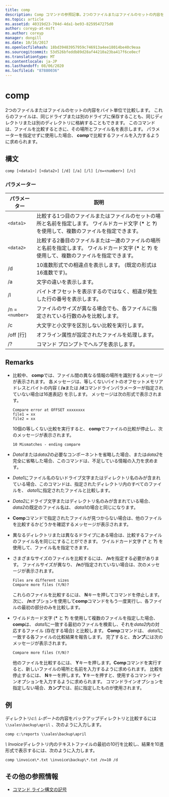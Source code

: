 ```yaml
---
title: comp
description: Comp コマンドの参照記事。2つのファイルまたはファイルのセットの内容をバイト単位で比較します。
ms.topic: article
ms.assetid: 40319d23-704d-4da1-be93-8259547275d0
author: coreyp-at-msft
ms.author: coreyp
manager: dongill
ms.date: 10/16/2017
ms.openlocfilehash: 18bd39483957959c746913a4ee18014be40c9eaa
ms.sourcegitcommit: 53d526bfeddb89d28af44210a23ba417f6ce0ecf
ms.translationtype: MT
ms.contentlocale: ja-JP
ms.lasthandoff: 08/06/2020
ms.locfileid: "87880036"
---
```

# <a name="comp"></a>comp

2つのファイルまたはファイルのセットの内容をバイト単位で比較します。 これらのファイルは、同じドライブまたは別のドライブに保存することも、同じディレクトリまたは別のディレクトリに格納することもできます。 このコマンドは、ファイルを比較するときに、その場所とファイル名を表示します。 パラメーターを指定せずに使用した場合、 **comp**で比較するファイルを入力するように求められます。

## <a name="syntax"></a>構文

```
comp [<data1>] [<data2>] [/d] [/a] [/l] [/n=<number>] [/c]
```

### <a name="parameters"></a>パラメーター

| パラメーター | 説明 |
| --------- | ----------- |
| `<data1>` | 比較する1つ目のファイルまたはファイルのセットの場所と名前を指定します。 ワイルドカード文字 (**&#42;** と **?**) を使用して、複数のファイルを指定できます。 |
| `<data2>` | 比較する2番目のファイルまたは一連のファイルの場所と名前を指定します。 ワイルドカード文字 (**&#42;** と **?**) を使用して、複数のファイルを指定できます。 |
| /d | 10進数形式での相違点を表示します。 (既定の形式は16進数です)。 |
| /a | 文字の違いを表示します。 |
| /l | バイトオフセットを表示するのではなく、相違が発生した行の番号を表示します。 |
| /n =`<number>` | ファイルのサイズが異なる場合でも、各ファイルに指定されている行数のみを比較します。 |
| /c | 大文字と小文字を区別しない比較を実行します。 |
| /off [行] | オフライン属性が設定されたファイルを処理します。 |
| /? | コマンド プロンプトでヘルプを表示します。 |

## <a name="remarks"></a>Remarks

- 比較中、 **comp**では、ファイル間の異なる情報の場所を識別するメッセージが表示されます。 各メッセージは、等しくないバイトのオフセットメモリアドレスとバイトの内容 ( **/a**または **/d**コマンドラインパラメーターが指定されていない場合は16進表記) を示します。 メッセージは次の形式で表示されます。

    ```
    Compare error at OFFSET xxxxxxxx
    file1 = xx
    file2 = xx
    ```

    10個の等しくない比較を実行すると、 **comp**でファイルの比較が停止し、次のメッセージが表示されます。

    `10 Mismatches - ending compare`

- *Data1*または*data2*の必要なコンポーネントを省略した場合、または*data2*を完全に省略した場合、このコマンドは、不足している情報の入力を求めます。

- *Data1*にファイル名のないドライブ文字またはディレクトリ名のみが含まれている場合、このコマンドは、指定されたディレクトリ内のすべてのファイルを、 *data1*に指定されたファイルと比較します。

- *Data2*にドライブ文字またはディレクトリ名のみが含まれている場合、 *data2*の既定のファイル名は、 *data1*の場合と同じになります。

- **Comp**コマンドで指定されたファイルが見つからない場合は、他のファイルを比較するかどうかを確認するメッセージが表示されます。

- 異なるディレクトリまたは異なるドライブにある場合は、比較するファイルのファイル名を同じにすることができます。 ワイルドカード文字 (**&#42;** と **?**) を使用して、ファイル名を指定できます。

- さまざまなサイズのファイルを比較するには、 **/n**を指定する必要があります。 ファイルサイズが異なり、 **/n**が指定されていない場合は、次のメッセージが表示されます。

    ```
    Files are different sizes
    Compare more files (Y/N)?
    ```

    これらのファイルを比較するには、 **N**キーを押してコマンドを停止します。 次に、 **/n**オプションを使用して**comp**コマンドをもう一度実行し、各ファイルの最初の部分のみを比較します。

- ワイルドカード文字 (**&#42;** と **?**) を使用して複数のファイルを指定した場合、 **comp**は、 *data1*に一致する最初のファイルを検索し、それを*data2*内の対応するファイル (存在する場合) と比較します。 **Comp**コマンドは、 *data1*に一致する各ファイルの比較結果を報告します。 完了すると、**カンプ**には次のメッセージが表示されます。

    `Compare more files (Y/N)?`

    他のファイルを比較するには、 **Y**キーを押します。**Comp**コマンドを実行すると、新しいファイルの場所と名前を入力するように求められます。 比較を停止するには、 **N**キーを押します。**Y**キーを押すと、使用するコマンドラインオプションを入力するように求められます。 コマンドラインオプションを指定しない場合、**カンプ**では、前に指定したものが使用されます。

## <a name="examples"></a>例

ディレクトリ*c:\ レポート*の内容をバックアップディレクトリと比較するには `\\sales\backup\april` 、次のように入力します。

```
comp c:\reports \\sales\backup\april
```

*\ Invoice*ディレクトリ内のテキストファイルの最初の10行を比較し、結果を10進形式で表示するには、次のように入力します。

```
comp \invoice\*.txt \invoice\backup\*.txt /n=10 /d
```

## <a name="additional-references"></a>その他の参照情報

- [コマンド ライン構文の記号](command-line-syntax-key.md)